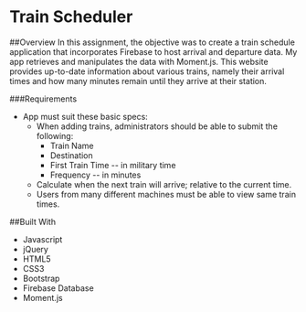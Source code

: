 # Train Scheduler

##Overview
In this assignment, the objective was to create a train schedule application that incorporates Firebase to host arrival and departure data. My app retrieves and manipulates the data with Moment.js. This website provides up-to-date information about various trains, namely their arrival times and how many minutes remain until they arrive at their station.

###Requirements
- App must suit these basic specs:
    - When adding trains, administrators should be able to submit the following:
        - Train Name
        - Destination
        - First Train Time -- in military time
        - Frequency -- in minutes
    - Calculate when the next train will arrive; relative to the current time.
    - Users from many different machines must be able to view same train times.

##Built With
 - Javascript
 - jQuery
 - HTML5
 - CSS3
 - Bootstrap
 - Firebase Database
 - Moment.js